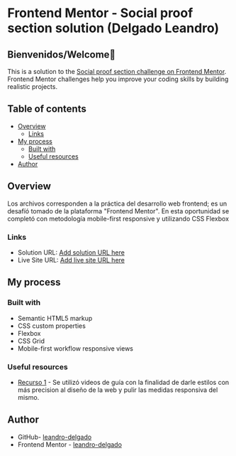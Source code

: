 # Frontend Mentor - Social proof section solution (Delgado Leandro)
## Bienvenidos/Welcome👋

This is a solution to the [Social proof section challenge on Frontend Mentor](https://www.frontendmentor.io/challenges/social-proof-section-6e0qTv_bA). Frontend Mentor challenges help you improve your coding skills by building realistic projects. 

## Table of contents

- [Overview](#overview)
  - [Links](#links)
- [My process](#my-process)
  - [Built with](#built-with)
  - [Useful resources](#useful-resources)
- [Author](#author)

## Overview
Los archivos corresponden a la práctica del desarrollo web frontend; es un desafíó tomado de la plataforma "Frontend Mentor".  En esta oportunidad se completó con metodología mobile-first responsive y utilizando CSS Flexbox

### Links

- Solution URL: [Add solution URL here](https://your-solution-url.com)
- Live Site URL: [Add live site URL here](https://your-live-site-url.com)

## My process

### Built with

- Semantic HTML5 markup
- CSS custom properties
- Flexbox
- CSS Grid
- Mobile-first workflow responsive views


### Useful resources

- [Recurso 1](https://www.youtube.com/@CodingTube) - Se utilizó videos de guía con la finalidad de darle estilos con más precision al diseño de la web y pulir las medidas responsiva del mismo.



## Author

- GitHub- [leandro-delgado](https://github.com/leandro-delgado)
- Frontend Mentor - [leandro-delgado](https://www.frontendmentor.io/profile/leandro-delgado)


